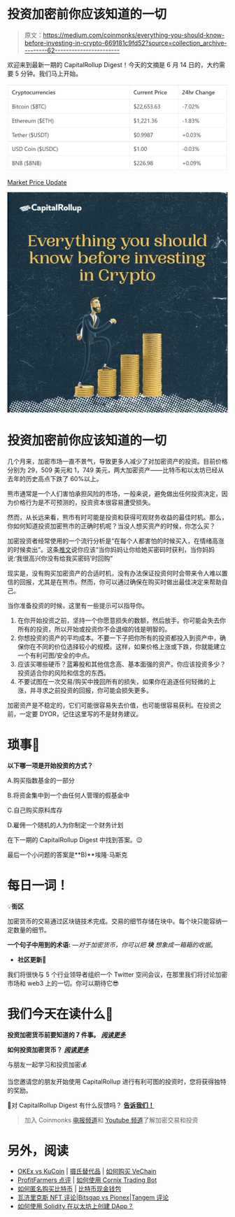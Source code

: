 # 投资加密前你应该知道的一切

> 原文：<https://medium.com/coinmonks/everything-you-should-know-before-investing-in-crypto-669181c9fd52?source=collection_archive---------62----------------------->

欢迎来到最新一期的 CapitalRollup Digest！今天的文摘是 6 月 14 日的，大约需要 5 分钟。我们马上开始。

![](img/b335a24e95aa0569c4aad35322530129.png)

[Market Price Update](https://coinmarketcap.com/all/views/all/)

![](img/662c81dbccf0f292946876d3cdfe61f7.png)

# **投资加密前你应该知道的一切**

几个月来，加密市场一直不景气，导致更多人减少了对加密资产的投资。目前价格分别为 29，509 美元和 1，749 美元，两大加密资产——比特币和以太坊已经从去年的历史高点下跌了 60%以上。

熊市通常是一个人们害怕承担风险的市场，一般来说，避免做出任何投资决定，因为价格行为是不可预测的，投资资本很容易遭受损失。

然而，从长远来看，熊市有时可能是投资和获得可观财务收益的最佳时机。那么，你如何知道投资加密熊市的正确时机呢？当没人想买资产的时候，你怎么买？

加密投资者经常使用的一个流行分析是“在每个人都害怕的时候买入，在情绪高涨的时候卖出”。这条[推文](https://twitter.com/CryptoNagato/status/1532487862343684104?s=20&t=tTvZk5a08FC0-fwSnUpILw)说你应该“当你妈妈让你给她买密码时获利，当你妈妈说:‘我很高兴你没有给我买密码’时回购”

现实是，没有购买加密资产的合适时机，没有办法保证投资何时会带来令人难以置信的回报，尤其是在熊市。然而，你可以通过确保在购买时做出最佳决定来帮助自己。

当你准备投资的时候，这里有一些提示可以指导你。

1.  在你开始投资之前，坚持一个你愿意损失的数额，然后放手。你可能会失去你所有的投资，所以开始或投资你不会退缩的钱是明智的。
2.  你想投资的资产的平均成本。不要一下子把你所有的投资都投入到资产中，确保你在不同的价位选择较小的规模。这样，如果价格上涨或下跌，你就能建立一个有利可图/安全的中点。
3.  应该买哪些硬币？蓝筹股和其他信念高、基本面强的资产。你应该投资多少？投资适合你的风险和信念的东西。
4.  不要试图在一次交易/购买中挽回所有的损失，如果你在追逐任何轻微的上涨，并寻求之前投资的回报，你可能会损失更多。

加密资产是不稳定的，它们可能很容易失去价值，也可能很容易获利。在投资之前，一定要 DYOR，记住这里写的不是财务建议。

# 琐事🤔

**以下哪一项是开始投资的方式？**

A.购买指数基金的一部分

B.将资金集中到一个由任何人管理的假基金中

C.自己购买原料库存

D.雇佣一个随机的人为你制定一个财务计划

在下一期的 CapitalRollup Digest 中找到答案。😉

最后一个小问题的答案是**B)**埃隆·马斯克

# 每日一词！

💡**街区**

加密货币的交易通过区块链技术完成。交易的细节存储在块中。每个块只能容纳一定数量的细节。

**一个句子中用到的术语:**
*—对于加密货币，你可以把* ***块*** *想象成一箱箱的收据*。

*   **社区更新📢**

我们将很快与 5 个行业领导者组织一个 Twitter 空间会议，在那里我们将讨论加密市场和 web3 上的一切。你可以期待它😎

# 我们今天在读什么📰

**投资加密货币前要知道的 7 件事。** [***阅读更多***](https://www.entrepreneur.com/article/423311)

**如何投资加密货币？** [***阅读更多***](https://money.usnews.com/investing/cryptocurrency/articles/how-to-invest-in-cryptocurrency)

与朋友一起学习和投资加密💰

当您邀请您的朋友开始使用 CapitalRollup 进行有利可图的投资时，您将获得独特的奖励。

💬对 CapitalRollup Digest 有什么反馈吗？ [**告诉我们！**](mailto:hi@capitalrollup.com)

> 加入 Coinmonks [电报频道](https://t.me/coincodecap)和 [Youtube 频道](https://www.youtube.com/c/coinmonks/videos)了解加密交易和投资

# 另外，阅读

*   [OKEx vs KuCoin](https://coincodecap.com/okex-kucoin) | [摄氏替代品](https://coincodecap.com/celsius-alternatives) | [如何购买 VeChain](https://coincodecap.com/buy-vechain)
*   [ProfitFarmers 点评](https://coincodecap.com/profitfarmers-review) | [如何使用 Cornix Trading Bot](https://coincodecap.com/cornix-trading-bot)
*   [如何匿名购买比特币](https://coincodecap.com/buy-bitcoin-anonymously) | [比特币现金钱包](https://coincodecap.com/bitcoin-cash-wallets)
*   [瓦济里克斯 NFT 评论](https://coincodecap.com/wazirx-nft-review)|[Bitsgap vs Pionex](https://coincodecap.com/bitsgap-vs-pionex)|[Tangem 评论](https://coincodecap.com/tangem-wallet-review)
*   [如何使用 Solidity 在以太坊上创建 DApp？](https://coincodecap.com/create-a-dapp-on-ethereum-using-solidity)